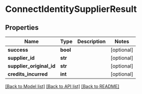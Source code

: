 # ConnectIdentitySupplierResult

## Properties
Name | Type | Description | Notes
------------ | ------------- | ------------- | -------------
**success** | **bool** |  | [optional] 
**supplier_id** | **str** |  | [optional] 
**supplier_original_id** | **str** |  | [optional] 
**credits_incurred** | **int** |  | [optional] 

[[Back to Model list]](../README.md#documentation-for-models) [[Back to API list]](../README.md#documentation-for-api-endpoints) [[Back to README]](../README.md)


